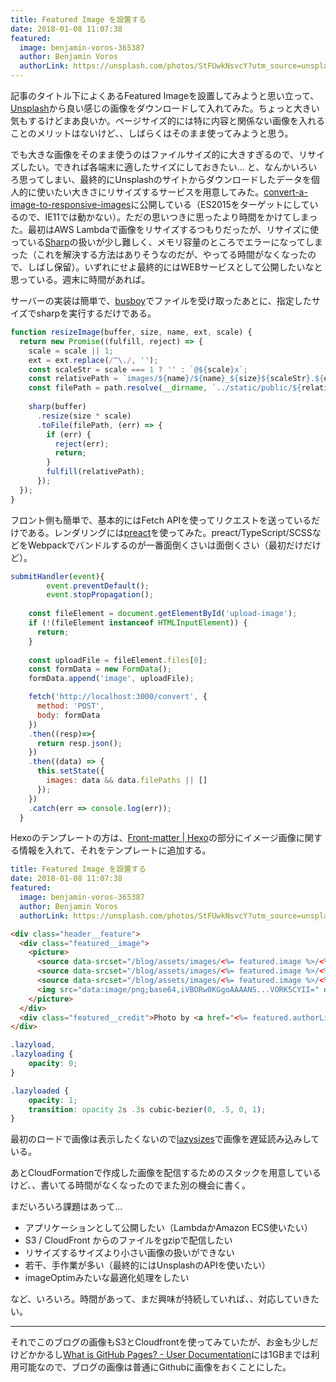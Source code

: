 ```yaml
---
title: Featured Image を設置する
date: 2018-01-08 11:07:38
featured:
  image: benjamin-voros-365387
  author: Benjamin Voros
  authorLink: https://unsplash.com/photos/StFUwkNsvcY?utm_source=unsplash&utm_medium=referral&utm_content=creditCopyText
---
```

記事のタイトル下によくあるFeatured Imageを設置してみようと思い立って、[Unsplash](https://unsplash.com)から良い感じの画像をダウンロードして入れてみた。ちょっと大きい気もするけどまあ良いか。ページサイズ的には特に内容と関係ない画像を入れることのメリットはないけど、、しばらくはそのまま使ってみようと思う。
<!-- more -->
でも大きな画像をそのまま使うのはファイルサイズ的に大きすぎるので、リサイズしたい。できれば各端末に適したサイズにしておきたい... と、なんかいろいろ思ってしまい、最終的にUnsplashのサイトからダウンロードしたデータを個人的に使いたい大きさにリサイズするサービスを用意してみた。[convert-a-image-to-responsive-images](https://github.com/memolog/convert-a-image-to-responsive-images)に公開している（ES2015をターゲットにしているので、IE11では動かない）。ただの思いつきに思ったより時間をかけてしまった。最初はAWS Lambdaで画像をリサイズするつもりだったが、リサイズに使っている[Sharp](https://github.com/lovell/sharp)の扱いが少し難しく、メモリ容量のところでエラーになってしまった（これを解決する方法はありそうなのだが、やってる時間がなくなったので、しばし保留）。いずれにせよ最終的にはWEBサービスとして公開したいなと思っている。週末に時間があれば。

サーバーの実装は簡単で、[busboy](https://github.com/mscdex/busboy)でファイルを受け取ったあとに、指定したサイズでsharpを実行するだけである。
```javascript
function resizeImage(buffer, size, name, ext, scale) {
  return new Promise((fulfill, reject) => {
    scale = scale || 1;
    ext = ext.replace(/^\./, '');
    const scaleStr = scale === 1 ? '' : `@${scale}x`;
    const relativePath = `images/${name}/${name}_${size}${scaleStr}.${ext}`
    const filePath = path.resolve(__dirname, `../static/public/${relativePath}`);
  
    sharp(buffer)
      .resize(size * scale)
      .toFile(filePath, (err) => {
        if (err) {
          reject(err);
          return;
        }
        fulfill(relativePath);
      });
  });
}
```

フロント側も簡単で、基本的にはFetch APIを使ってリクエストを送っているだけである。レンダリングには[preact](https://preactjs.com/)を使ってみた。preact/TypeScript/SCSSなどをWebpackでバンドルするのが一番面倒くさいは面倒くさい（最初だけだけど）。

```javascript
submitHandler(event){
		event.preventDefault();
		event.stopPropagation();
    
    const fileElement = document.getElementById('upload-image');
    if (!(fileElement instanceof HTMLInputElement)) {
      return;
    }
    
    const uploadFile = fileElement.files[0];
    const formData = new FormData();
    formData.append('image', uploadFile);

    fetch('http://localhost:3000/convert', {
      method: 'POST',
      body: formData
    })
    .then((resp)=>{
      return resp.json();
    })
    .then((data) => {
      this.setState({
        images: data && data.filePaths || []
      });
    })
    .catch(err => console.log(err));
  }
```

Hexoのテンプレートの方は、[Front-matter | Hexo](https://hexo.io/docs/front-matter.html)の部分にイメージ画像に関する情報を入れて、それをテンプレートに追加する。

```yaml
title: Featured Image を設置する
date: 2018-01-08 11:07:38
featured:
  image: benjamin-voros-365387
  author: Benjamin Voros
  authorLink: https://unsplash.com/photos/StFUwkNsvcY?utm_source=unsplash&utm_medium=referral&utm_content=creditCopyText
```

```html
<div class="header__feature">
  <div class="featured__image">
    <picture>
      <source data-srcset="/blog/assets/images/<%= featured.image %>/<%= featured.image %>_450.jpg, /blog/assets/images/<%= featured.image %>/<%= featured.image %>_450@2x.jpg 2x, /blog/assets/images/<%= featured.image %>/<%= featured.image %>_450@3x.jpg 3x" type="image/jpeg" media="(max-width: 450px)" />
      <source data-srcset="/blog/assets/images/<%= featured.image %>/<%= featured.image %>_750.webp, /blog/assets/images/<%= featured.image %>/<%= featured.image %>_750@2x.webp 2x" type="image/webp" />
      <source data-srcset="/blog/assets/images/<%= featured.image %>/<%= featured.image %>_750.jpeg, /blog/assets/images/<%= featured.image %>/<%= featured.image %>_750@2x.jpeg 2x" type="image/jpeg" />
      <img src="data:image/png;base64,iVBORw0KGgoAAAANS...VORK5CYII=" data-src="/blog/assets/images/<%= featured.image %>/<%= featured.image %>_750.jpg" class="lazyload blur-up" />
    </picture>              
  </div>
  <div class="featured__credit">Photo by <a href="<%= featured.authorLink %>" target="_blank" rel="noopener"><%= featured.author %></a> on <a href="https://unsplash.com/?utm_source=unsplash&utm_medium=referral&utm_content=creditCopyText" target="_blank" rel="noopener">Unsplash</a></div>
</div>
```

```css
.lazyload,
.lazyloading {
	opacity: 0;
}

.lazyloaded {
	opacity: 1;
	transition: opacity 2s .3s cubic-bezier(0, .5, 0, 1);
}
```

最初のロードで画像は表示したくないので[lazysizes](https://github.com/aFarkas/lazysizes)で画像を遅延読み込みしている。

あとCloudFormationで作成した画像を配信するためのスタックを用意しているけど、、書いてる時間がなくなったのでまた別の機会に書く。

まだいろいろ課題はあって...
* アプリケーションとして公開したい（LambdaかAmazon ECS使いたい）
* S3 / CloudFront からのファイルをgzipで配信したい
* リサイズするサイズより小さい画像の扱いができない
* 若干、手作業が多い（最終的にはUnsplashのAPIを使いたい）
* imageOptimみたいな最適化処理をしたい

など、いろいろ。時間があって、まだ興味が持続していれば、、対応していきたい。

----
それでこのブログの画像もS3とCloudfrontを使ってみていたが、お金も少しだけどかかるし[What is GitHub Pages? - User Documentation](https://help.github.com/articles/what-is-github-pages/)には1GBまでは利用可能なので、ブログの画像は普通にGithubに画像をおくことにした。